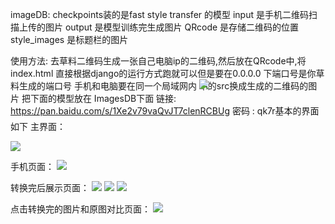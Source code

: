 imageDB:
checkpoints装的是fast style transfer 的模型
input 是手机二维码扫描上传的图片
output  是模型训练完生成图片
QRcode  是存储二维码的位置
style_images 是标题栏的图片

使用方法:
去草料二维码生成一张自己电脑ip的二维码,然后放在QRcode中,将index.html
直接根据django的运行方式跑就可以但是要在0.0.0.0 下端口号是你草料生成的端口号
手机和电脑要在同一个局域网内
<img src="/static/QRcode/3.png" style="max-height: 155px;max-width: 155px;z-index:1000;position: absolute">
中的src换成生成的二维码的图片
把下面的模型放在 ImagesDB下面
链接: https://pan.baidu.com/s/1Xe2v79vaQvJT7clenRCBUg 密码 : qk7r基本的界面如下
主界面：

![](pictures/1.png )

手机页面：
![](pictures/2.jpg )

转换完后展示页面：
![](pictures/3.png )
![](pictures/4.png )
![](pictures/5.png )

点击转换完的图片和原图对比页面：
![](pictures/6.png )




